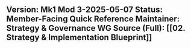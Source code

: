 **Version:** Mk1 Mod 3-2025-05-07
**Status:** Member-Facing Quick Reference
**Maintainer:** Strategy & Governance WG
**Source (Full):** [[02. Strategy & Implementation Blueprint]]  
---